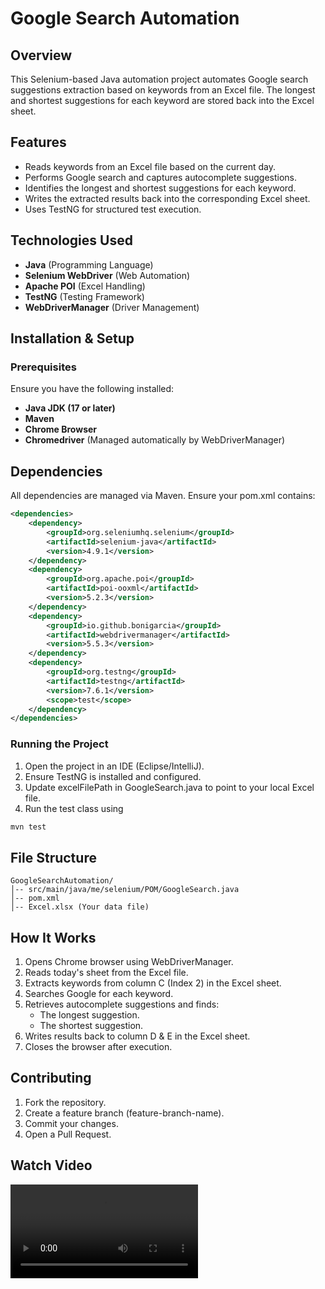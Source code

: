 # Google Search Automation

## Overview
This Selenium-based Java automation project automates Google search suggestions extraction based on keywords from an Excel file. The longest and shortest suggestions for each keyword are stored back into the Excel sheet.

## Features
- Reads keywords from an Excel file based on the current day.
- Performs Google search and captures autocomplete suggestions.
- Identifies the longest and shortest suggestions for each keyword.
- Writes the extracted results back into the corresponding Excel sheet.
- Uses TestNG for structured test execution.

## Technologies Used
- **Java** (Programming Language)
- **Selenium WebDriver** (Web Automation)
- **Apache POI** (Excel Handling)
- **TestNG** (Testing Framework)
- **WebDriverManager** (Driver Management)

## Installation & Setup

### Prerequisites
Ensure you have the following installed:
- **Java JDK (17 or later)**
- **Maven**
- **Chrome Browser**
- **Chromedriver** (Managed automatically by WebDriverManager)

## Dependencies
All dependencies are managed via Maven. Ensure your pom.xml contains:
```xml
<dependencies>
    <dependency>
        <groupId>org.seleniumhq.selenium</groupId>
        <artifactId>selenium-java</artifactId>
        <version>4.9.1</version>
    </dependency>
    <dependency>
        <groupId>org.apache.poi</groupId>
        <artifactId>poi-ooxml</artifactId>
        <version>5.2.3</version>
    </dependency>
    <dependency>
        <groupId>io.github.bonigarcia</groupId>
        <artifactId>webdrivermanager</artifactId>
        <version>5.5.3</version>
    </dependency>
    <dependency>
        <groupId>org.testng</groupId>
        <artifactId>testng</artifactId>
        <version>7.6.1</version>
        <scope>test</scope>
    </dependency>
</dependencies>
```
### Running the Project
1. Open the project in an IDE (Eclipse/IntelliJ).
2. Ensure TestNG is installed and configured.
3. Update excelFilePath in GoogleSearch.java to point to your local Excel file.
4. Run the test class using
```sh
mvn test
```
## File Structure
```
GoogleSearchAutomation/
│-- src/main/java/me/selenium/POM/GoogleSearch.java
│-- pom.xml
│-- Excel.xlsx (Your data file)
```
## How It Works
1. Opens Chrome browser using WebDriverManager.
2. Reads today's sheet from the Excel file.
3. Extracts keywords from column C (Index 2) in the Excel sheet.
4. Searches Google for each keyword.
5. Retrieves autocomplete suggestions and finds:
    - The longest suggestion.
    - The shortest suggestion.
6. Writes results back to column D & E in the Excel sheet.
7. Closes the browser after execution.
## Contributing
1. Fork the repository.
2. Create a feature branch (feature-branch-name).
3. Commit your changes.
4. Open a Pull Request.

## Watch Video
![Video](https://github.com/DM9933/Google_Search_Automation-/blob/main/Assignment1Q1%20(online-video-cutter.com).mp4)
